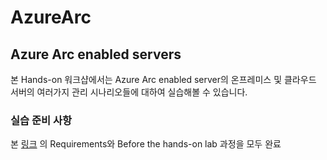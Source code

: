 # AzureArc

## Azure Arc enabled servers

본 Hands-on 워크샵에서는 Azure Arc enabled server의  온프레미스 및 클라우드 서버의 여러가지 관리 시나리오들에 대하여 실습해볼 수 있습니다.

### 실습 준비 사항

본 [링크](https://github.com/microsoft/MCW-Line-of-business-application-migration/blob/master/Hands-on%20lab/Before%20the%20HOL%20-%20Line-of-business%20application%20migration.md") 의 Requirements와 Before the hands-on lab 과정을 모두 완료
